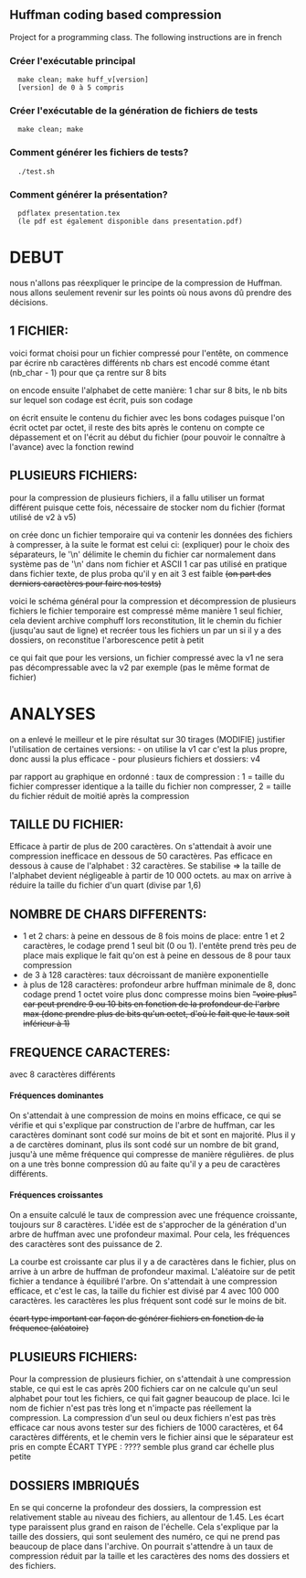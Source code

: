 ## Huffman coding based compression

Project for a programming class. The following instructions are in french

### Créer l'exécutable principal

      make clean; make huff_v[version]
      [version] de 0 à 5 compris

### Créer l'exécutable de la génération de fichiers de tests

      make clean; make

### Comment générer les fichiers de tests?

      ./test.sh

### Comment générer la présentation?

      pdflatex presentation.tex
      (le pdf est également disponible dans presentation.pdf)
# DEBUT
nous n'allons pas réexpliquer le principe de la compression de Huffman.
nous allons seulement revenir sur les points où nous avons dû prendre des décisions.

## 1 FICHIER: 
voici format choisi pour un fichier compressé
pour l'entête, on commence par écrire nb caractères différents
nb chars est encodé comme étant (nb_char - 1) pour que ça rentre sur 8 bits

on encode ensuite l'alphabet de cette manière: 1 char sur 8 bits, le nb bits sur lequel son codage est écrit, puis son codage

on écrit ensuite le contenu du fichier avec les bons codages
puisque l'on écrit octet par octet, il reste des bits après le contenu
on compte ce dépassement et on l'écrit au début du fichier (pour pouvoir le connaître à l'avance) avec la fonction rewind



## PLUSIEURS FICHIERS:
pour la compression de plusieurs fichiers,
il a fallu utiliser un format différent puisque cette fois, nécessaire de stocker nom du fichier (format utilisé de v2 à v5)

on crée donc un fichier temporaire qui va contenir les données des fichiers à compresser, à la suite
le format est celui ci: (expliquer)
pour le choix des séparateurs, le '\n' délimite le chemin du fichier car normalement dans système pas de '\n' dans nom fichier
et ASCII 1 car pas utilisé en pratique dans fichier texte, de plus proba qu'il y en ait 3 est faible
~~(on part des derniers caractères pour faire nos tests)~~

voici le schéma général pour la compression et décompression de plusieurs fichiers
le fichier temporaire est compressé même manière 1 seul fichier, cela devient archive comphuff
lors reconstitution,
lit le chemin du fichier (jusqu'au saut de ligne) et recréer tous les fichiers un par un
si il y a des dossiers, on reconstitue l'arborescence petit à petit

ce qui fait que pour les versions, un fichier compressé avec la v1 ne sera pas décompressable avec la v2 par exemple (pas le même format de fichier)




# ANALYSES
on a enlevé le meilleur et le pire résultat sur 30 tirages (MODIFIE)
justifier l'utilisation de certaines versions:
    - on utilise la v1 car c'est la plus propre, donc aussi la plus efficace
    - pour plusieurs fichiers et dossiers: v4

par rapport au graphique en ordonné : taux de compression : 
1 = taille du fichier compresser identique a la taille du fichier non compresser,
2 = taille du fichier réduit de moitié après la compression


## TAILLE DU FICHIER:
Efficace à partir de plus de 200 caractères. On s'attendait à avoir une compression inefficace en dessous de 50 caractères. Pas efficace en dessous à cause de l'alphabet : 32 caractères. Se stabilise => la taille de l'alphabet devient négligeable à partir de 10 000 octets.
au max on arrive à réduire la taille du fichier d'un quart (divise par 1,6)

## NOMBRE DE CHARS DIFFERENTS:
- 1 et 2 chars: à peine en dessous de 8 fois moins de place: entre 1 et 2 caractères, le codage prend 1 seul bit (0 ou 1). l'entête prend très peu de place mais explique le fait qu'on est à peine en dessous de 8 pour taux compression
- de 3 à 128 caractères: taux décroissant de manière exponentielle
- à plus de 128 caractères: profondeur arbre huffman minimale de 8, donc codage prend 1 octet voire plus donc compresse moins bien
~~"voire plus" car peut prendre 9 ou 10 bits en fonction de la profondeur de l'arbre max (donc prendre plus de bits qu'un octet, d'où le fait que le taux soit inférieur à 1)~~


## FREQUENCE CARACTERES:
avec 8 caractères différents
#### Fréquences dominantes
On s'attendait à une compression de moins en moins efficace, ce qui se vérifie et qui s'explique par construction de l'arbre de huffman, car les caractères dominant sont codé sur moins de bit et sont en majorité.
Plus il y a de carctères dominant, plus ils sont codé sur un nombre de bit grand, jusqu'à une même fréquence qui compresse de manière régulières.
de plus on a une très bonne compression dû au faite qu'il y a peu de caractères différents.

#### Fréquences croissantes
On a ensuite calculé le taux de compression avec une fréquence croissante, toujours sur 8 caractères. L'idée est de s'approcher de la génération d'un arbre de huffman avec une profondeur maximal.
Pour cela, les fréquences des caractères sont des puissance de 2.

La courbe est croissante car plus il y a de caractères dans le fichier, plus on arrive à un arbre de huffman de profondeur maximal. L'aléatoire sur de petit fichier a tendance à équilibré l'arbre.
On s'attendait à une compression efficace, et c'est le cas, la taille du fichier est divisé par 4 avec 100 000 caractères. les caractères les plus fréquent sont codé sur le moins de bit.

~~écart type important car façon de générer fichiers en fonction de la fréquence (aléatoire)~~


## PLUSIEURS FICHIERS:
Pour la compression de plusieurs fichier, on s'attendait à une compression stable, ce qui est le cas après 200 fichiers car on ne calcule qu'un seul alphabet pour tout les fichiers, ce qui fait gagner beaucoup de place. Ici le nom de fichier n'est pas très long et n'impacte pas réellement la compression.
La compression d'un seul ou deux fichiers n'est pas très efficace car nous avons tester sur des fichiers de 1000 caractères, et 64 caractères différents, et le chemin vers le fichier ainsi que le séparateur est pris en compte 
ÉCART TYPE : ????
    semble plus grand car échelle plus petite


## DOSSIERS IMBRIQUÉS
En se qui concerne la profondeur des dossiers, la compression est relativement stable au niveau des fichiers, au allentour de 1.45. Les écart type paraissent plus grand en raison de l'échelle. Cela s'explique par la taille des dossiers, qui sont seulement des numéro, ce qui ne prend pas beaucoup de place dans l'archive.
On pourrait s'attendre à un taux de compression réduit par la taille et les caractères des noms des dossiers et des fichiers.
